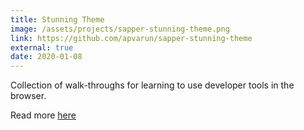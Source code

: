 ```yaml
---
title: Stunning Theme
image: /assets/projects/sapper-stunning-theme.png
link: https://github.com/apvarun/sapper-stunning-theme
external: true
date: 2020-01-08
---
```


Collection of walk-throughs for learning to use developer tools in the browser.

Read more [here](https://learndevtools.now.sh/#why)